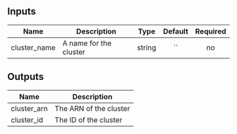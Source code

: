 ## Inputs

| Name | Description | Type | Default | Required |
|------|-------------|:----:|:-----:|:-----:|
| cluster_name | A name for the cluster | string | `` | no |

## Outputs

| Name | Description |
|------|-------------|
| cluster_arn | The ARN of the cluster |
| cluster_id | The ID of the cluster |
